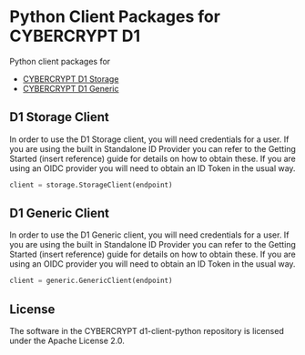 # Python Client Packages for CYBERCRYPT D1

Python client packages for
* [CYBERCRYPT D1 Storage](https://github.com/cybercryptio/d1-service-storage)
* [CYBERCRYPT D1 Generic](https://github.com/cybercryptio/d1-service-generic)

## D1 Storage Client

In order to use the D1 Storage client, you will need credentials for a user. If you are using the built in Standalone ID Provider you can refer to the Getting Started (insert reference) guide for details on how to obtain these. If you are using an OIDC provider you will need to obtain an ID Token in the usual way.

```python
client = storage.StorageClient(endpoint)
```

## D1 Generic Client

In order to use the D1 Generic client, you will need credentials for a user. If you are using the built in Standalone ID Provider you can refer to the Getting Started (insert reference) guide for details on how to obtain these. If you are using an OIDC provider you will need to obtain an ID Token in the usual way.

```python
client = generic.GenericClient(endpoint)
```


## License

The software in the CYBERCRYPT d1-client-python repository is licensed under the Apache License 2.0.

